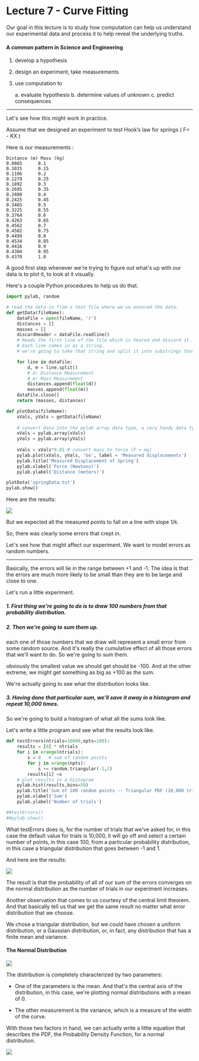 # Lecture 7 - Curve Fitting

Our goal in this lecture is to study how computation can help us understand our experimental data and process it to help reveal the underlying truths.

#### A common pattern in Science and Engineering

1. develop a hypothesis

2. design an experiment, take measurements

3. use computation to

	a. evaluate hypothesis
	b. determine values of unknown 
	c. predict consequences

---

Let's see how this might work in practice.

Assume that we designed an experiment to test Hook’s law for springs ( F= - KX )

Here is our measurements :

    Distance (m) Mass (kg)
    0.0865		0.1
    0.1015		0.15
    0.1106		0.2
    0.1279		0.25
    0.1892		0.3
    0.2695		0.35
    0.2888		0.4
    0.2425		0.45
    0.3465		0.5
    0.3225		0.55
    0.3764		0.6
    0.4263		0.65
    0.4562		0.7
    0.4502		0.75
    0.4499		0.8
    0.4534		0.85
    0.4416		0.9
    0.4304		0.95
    0.4370		1.0
    

A good first step whenever we're trying to figure out what's up with our data is to plot it, to look at it visually.

Here's a couple Python procedures to help us do that.

```python
import pylab, random

# read the data in from a text file where we've entered the data.
def getData(fileName):
    dataFile = open(fileName, 'r')
    distances = []
    masses = []
    discardHeader = dataFile.readline()
	# Reads the first line of the file which is heared and discard it.
	# Each line comes in as a string. 
	# we're going to take that string and split it into substrings that correspond to the non blank portions of the line.

    for line in dataFile:
        d, m = line.split()
		# d: Distance Measurement
		# m: Mass Measurement
		distances.append(float(d))
        masses.append(float(m))
    dataFile.close()
    return (masses, distances)
```
```python
def plotData(fileName):
    xVals, yVals = getData(fileName)
	
	# convert data into the pylab array data type, a very handy data type for doing numerical manipulation.
    xVals = pylab.array(xVals)
    yVals = pylab.array(yVals)
    
	xVals = xVals*9.81 # convert mass to force (F = mg)
    pylab.plot(xVals, yVals, 'bo', label = 'Measured displacements')
    pylab.title('Measured Displacement of Spring')
    pylab.xlabel('Force (Newtons)')
    pylab.ylabel('Distance (meters)')

plotData('springData.txt')
pylab.show()
```
Here are the results:

![](./img/figure_1.png)

But we expected all the measured points to fall on a line with slope 1/k.

So, there was clearly some errors that crept in.

Let's see how that might affect our experiment. We want to model errors as random numbers.

---

Basically, the errors will lie in the range between +1 and -1. The idea is that the errors are much more likely to be small than they are to be large and close to one.

Let's run a little experiment.

##### 1. First thing we're going to do is to draw 100 numbers from that probability distribution.

##### 2. Then we're going to sum them up.

each one of those numbers that we draw will represent a small error from some random source.
And it's really the cumulative effect of all those errors that we'll want to do. So we're going to sum them.

obviously the smallest value we should get should be -100. And at the other extreme, we might get something as big as +100 as the sum.

We're actually going to see what the distribution looks like.

##### 3. Having done that particular sum, we'll save it away in a histogram and repeat 10,000 times.

So we're going to build a histogram of what all the sums look like.

Let's write a little program and see what the results look like.

```python
def testErrors(ntrials=10000,npts=100):
    results = [0] * ntrials
    for i in xrange(ntrials):
        s = 0   # sum of random points
        for j in xrange(npts):
            s += random.triangular(-1,1)
        results[i] =s
    # plot results in a histogram
    pylab.hist(results,bins=50)
    pylab.title('Sum of 100 random points -- Triangular PDF (10,000 trials)')
    pylab.xlabel('Sum')
    pylab.ylabel('Number of trials')

##testErrors()
##pylab.show()

```
What testErrors does is, for the number of trials that we've asked for, in this case the default value for trials is 10,000, it will go off and
select a certain number of points, in this case 100, from a particular probability distribution, in this case a triangular distribution that goes
between -1 and 1.

And here are the results:

![](./img/figure_2.png)

The result is that the probability of all of our sum of the errors converges on the normal distribution as the number of trials in our experiment increases.

Another observation that comes to us courtesy of the central limit theorem. And that basically tell us that we get the same result no matter what error
distribution that we choose.

We chose a triangular distribution, but we could have chosen a uniform distribution, or a Gaussian distribution, or, in fact, any distribution that has a finite mean and variance.

#### The Normal Distribution

![](./img/figure_3.png)

The distribution is completely characterized by two parameters:

- One of the parameters is the mean. And that's the central axis of the distribution, in this case, we're plotting normal distributions with a mean of 0.

- The other measurement is the variance, which is a measure of the width of the curve.

With those two factors in hand, we can actually write a little equation that describes the PDF, the Probability Density Function, for a normal distribution.

![](./img/figure_4.png)